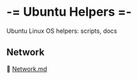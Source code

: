 # -= Ubuntu Helpers =-
Ubuntu Linux OS helpers: scripts, docs

## Network
:file_folder: [Network.md](Network.md)
